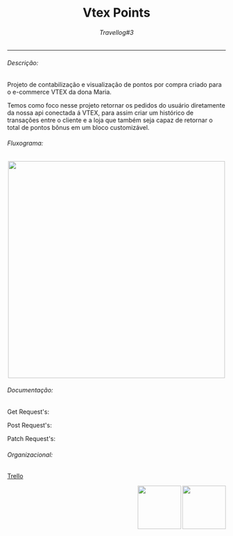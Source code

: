 <h1 align="center"> Vtex Points </h1>
<h6 align="center"> Travellog#3 </h6>
<hr>
<h6>Descrição: </h6>
<p> Projeto de contabilização e visualização de pontos por compra criado para o e-commerce VTEX da dona Maria.</p>
<p> Temos como foco nesse projeto retornar os pedidos do usuário diretamente da nossa api conectada á VTEX, para assim criar um histórico de transações entre o cliente e a loja que também seja capaz de retornar o total de pontos bônus em um bloco customizável.</p>
<h6>Fluxograma: </h6>

<div align="center">
<img src="https://user-images.githubusercontent.com/85533288/180004653-ad2b83d7-32ef-4463-9c3f-105fddef693e.png" width="500px"/>
</div>
  
<h6>Documentação: </h6>

  <p>Get Request's: </p>
   <p></p>
   <p></p>
   <p></p>
   
  <p>Post Request's: </p>
   <p></p>
   <p></p>
   <p></p>
   
  <p>Patch Request's: </p>
   <p></p>
   <p></p>
   <p></p>

<h6>Organizacional: </h6>

<a href="https://trello.com/b/VZvKLDVt/api-pontos-organizacional" >Trello</a>

<div>
<img src="https://media.giphy.com/avatars/VTEXCommerce/vyFCi9OWdzLC.GIF" width=100px align="right"/>
<img src="https://pbs.twimg.com/media/DyLSj2WXcAARVtw.png" width=100px align="right"/>
</div>
